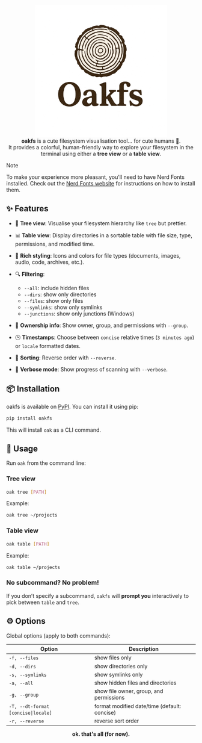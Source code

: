 <p align="center">
  <img src="img/intro.png" alt="oakfs logo" width="350"/>
  <br>
  <strong>oakfs</strong> is a cute filesystem visualisation tool... for cute humans 🙂.<br/>
  It provides a colorful, human-friendly way to explore your filesystem in the terminal using either a <b>tree view</b> or a <b>table view</b>.
</p>

> [!Note]
> To make your experience more pleasant, you'll need to have Nerd Fonts installed. Check out
> the [Nerd Fonts website](https://www.nerdfonts.com/) for instructions on how to install them.

## ✨ Features

- 🌳 **Tree view**: Visualise your filesystem hierarchy like `tree` but prettier.
- 📊 **Table view**: Display directories in a sortable table with file size, type, permissions, and modified time.
- 🎨 **Rich styling**: Icons and colors for file types (documents, images, audio, code, archives, etc.).
- 🔍 **Filtering**:
    - `--all`: include hidden files
    - `--dirs`: show only directories
    - `--files`: show only files
    - `--symlinks`: show only symlinks
    - `--junctions`: show only junctions (Windows)

- 👥 **Ownership info**: Show owner, group, and permissions with `--group`.
- 🕒 **Timestamps**: Choose between `concise` relative times (`3 minutes ago`) or `locale` formatted dates.
- 🔄 **Sorting**: Reverse order with `--reverse`.
- 🐢 **Verbose mode**: Show progress of scanning with `--verbose`.

## 📦 Installation

oakfs is available on [PyPI](https://pypi.org/project/pypi). You can install it using pip:

```bash
pip install oakfs
```

This will install `oak` as a CLI command.

## 🚀 Usage

Run `oak` from the command line:

### Tree view

```bash
oak tree [PATH]
```

Example:

```bash
oak tree ~/projects
```

### Table view

```bash
oak table [PATH]
```

Example:

```bash
oak table ~/projects
```

### No subcommand? No problem!

If you don’t specify a subcommand, `oakfs` will **prompt you** interactively to pick between `table` and `tree`.

## ⚙️ Options

Global options (apply to both commands):

| Option                              | Description                                  |
|-------------------------------------|----------------------------------------------|
| `-f, --files`                       | show files only                              |
| `-d, --dirs`                        | show directories only                        |
| `-s, --symlinks`                    | show symlinks only                           |
| `-a, --all`                         | show hidden files and directories            |
| `-g, --group`                       | show file owner, group, and permissions      |
| `-T, --dt-format [concise\|locale]` | format modified date/time (default: concise) |
| `-r, --reverse`                     | reverse sort order                           |

<p align="center">
  <strong>ok. that's all (for now).</strong>
</p>